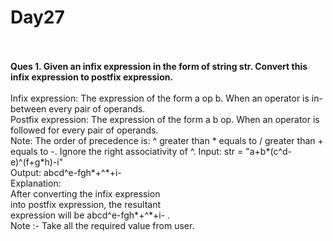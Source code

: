 # Day27

<br>
<br>
<b>Ques 1. Given an infix expression in the form of string str. Convert this infix expression to postfix expression.</b>
<br>
<br>
Infix expression: The expression of the form a op b. When an operator is in-between every pair of operands.<br>
Postfix expression: The expression of the form a b op. When an operator is followed for every pair of operands.<br>
Note: The order of precedence is: ^ greater than * equals to / greater than + equals to -. Ignore the right associativity of ^. Input: str = "a+b*(c^d-e)^(f+g*h)-i"<br>
Output: abcd^e-fgh*+^*+i-<br>
Explanation:<br>
After converting the infix expression<br>
into postfix expression, the resultant<br>
expression will be abcd^e-fgh*+^*+i- . <br>
Note :- Take all the required value from user.<br>
